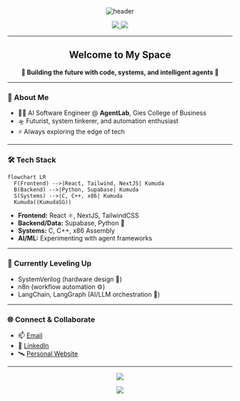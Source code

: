 <!-- Futuristic Techy Themed GitHub Profile README for KumudaSG -->

<div align="center">
  <img src="https://capsule-render.vercel.app/api?type=waving&color=0:00e0ff,100:a3ffb3&height=180&section=header&text=KumudaSG%20🚀&fontSize=48&fontAlign=50&fontColor=f8f8ff" alt="header" />
</div>

<p align="center">
  <a href="https://github.com/gies-ai-experiments">
    <img src="https://img.shields.io/badge/AI%20Engineer-@AgentLab-00e0ff?style=for-the-badge&logo=OpenAI&logoColor=black"/>
  </a>
  <img src="https://img.shields.io/badge/Gies%20College%20of%20Business-001b44?style=for-the-badge&logo=IBM&logoColor=white"/>
</p>

---

<h2 align="center"> Welcome to My Space </h2>

<p align="center">
  <b>🚧 Building the future with code, systems, and intelligent agents 🚧</b>
</p>

---

### 👾 About Me

- 🧑‍💻 AI Software Engineer @ <b>AgentLab</b>, Gies College of Business
- 🛸 Futurist, system tinkerer, and automation enthusiast
- ⚡ Always exploring the edge of tech

---

### 🛠️ Tech Stack

```mermaid
flowchart LR
  F(Frontend) -->|React, Tailwind, NextJS| Kumuda
  B(Backend) -->|Python, Supabase| Kumuda
  S(Systems) -->|C, C++, x86| Kumuda
  Kumuda((KumudaSG))
```

- **Frontend:** React ⚛️, NextJS, TailwindCSS
- **Backend/Data:** Supabase, Python 🐍
- **Systems:** C, C++, x86 Assembly
- **AI/ML:** Experimenting with agent frameworks

---

### 🧬 Currently Leveling Up

- SystemVerilog (hardware design 🚦)
- n8n (workflow automation ⚙️)
- LangChain, LangGraph (AI/LLM orchestration 🧠)

---

### 🌐 Connect & Collaborate

- 📫 [Email](mailto:your.email@domain.com)
- 💼 [LinkedIn](https://www.linkedin.com/in/your-linkedin/)
- 🛰️ [Personal Website](https://yourwebsite.com) <!-- Add your links! -->

---

<p align="center">
  <img src="https://img.shields.io/badge/-Let's%20Build%20the%20Future%20Together-00e0ff?style=for-the-badge"/>
</p>

<div align="center">
  <img src="https://capsule-render.vercel.app/api?type=waving&color=0:00e0ff,100:a3ffb3&height=80&section=footer"/>
</div>
